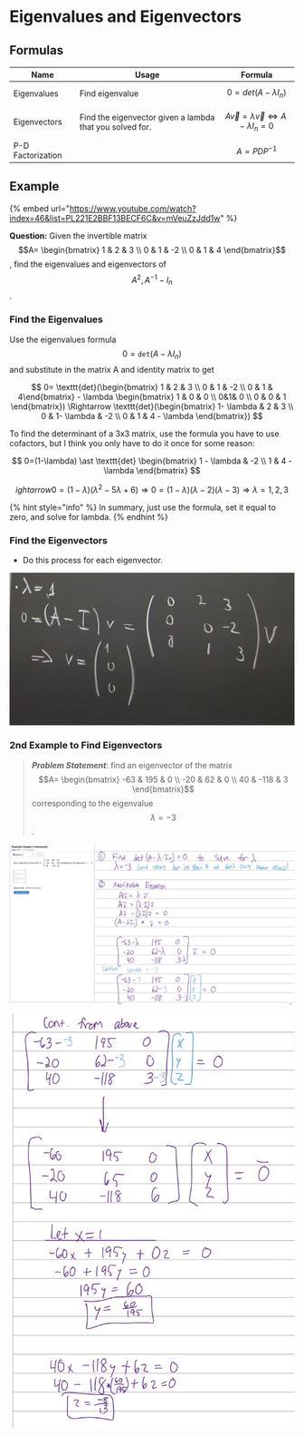 # Eigenvalues and Eigenvectors

## Formulas

| Name              | Usage                                                    | Formula                                                          |
| ----------------- | -------------------------------------------------------- | ---------------------------------------------------------------- |
| Eigenvalues       | Find eigenvalue                                          | $$0=det(A-\lambda I_n)$$                                         |
| Eigenvectors      | Find the eigenvector given a lambda that you solved for. | $$A \vec{v} = \lambda \vec{v} \Leftrightarrow A- \lambda I_n=0$$ |
| P-D Factorization |                                                          | $$A=P D P^{-1}$$                                                 |

## Example

{% embed url="https://www.youtube.com/watch?index=46&list=PL221E2BBF13BECF6C&v=mVeuZzJdd1w" %}

**Question:** Given the invertible matrix $$A= \begin{bmatrix} 1 & 2 & 3 \\ 0 & 1 & -2 \\ 0 & 1 & 4 \end{bmatrix}$$, find the eigenvalues and eigenvectors of $$A^2,A^{-1}-I_n$$.

### Find the Eigenvalues

Use the eigenvalues formula $$0=\texttt{det}(A - \lambda I_n)$$and substitute in the matrix A and identity matrix to get

$$
0= \texttt{det}(\begin{bmatrix} 1 & 2 & 3 \\ 0 & 1 & -2 \\ 0 & 1 & 4\end{bmatrix} - \lambda \begin{bmatrix} 1 & 0 & 0 \\ 0&1& 0 \\ 0 & 0 & 1 \end{bmatrix}) \Rightarrow \texttt{det}(\begin{bmatrix} 1- \lambda & 2 & 3 \\ 0 & 1- \lambda & -2 \\ 0 & 1 & 4 - \lambda \end{bmatrix})
$$

To find the determinant of a 3x3 matrix, use the formula you have to use cofactors, but I think you only have to do it once for some reason:

$$
0=(1-\lambda) \ast \texttt{det} \begin{bmatrix} 1 - \lambda & -2 \\ 1 & 4 - \lambda \end{bmatrix}
$$

$$
ightarrow 0=(1 - \lambda)(\lambda^2 -5 \lambda + 6) \Rightarrow 0=(1-\lambda) (\lambda-2) (\lambda-3) \Rightarrow \lambda = 1, 2, 3
$$

{% hint style="info" %}
In summary, just use the formula, set it equal to zero, and solve for lambda.
{% endhint %}

### Find the Eigenvectors

* Do this process for each eigenvector.

![](<../../.gitbook/assets/CleanShot 2021-12-02 at 12.40.39@2x.jpg>)

### 2nd Example to Find Eigenvectors

> _**Problem Statement**_: find an eigenvector of the matrix $$A= \begin{bmatrix} -63 & 195 & 0 \\ -20 & 62 & 0 \\ 40 & -118 & 3 \end{bmatrix}$$corresponding to the eigenvalue $$\lambda = -3$$.

![](<../../.gitbook/assets/CleanShot 2021-12-02 at 12.41.16@2x.jpg>)

![Your final answer would say that the eigenvectors are: .](<../../.gitbook/assets/CleanShot 2021-12-02 at 12.41.45@2x.jpg>)
